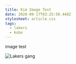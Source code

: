 ```yaml
---
title: Kim Image Test
date: 2020-09-17T03:25:50.448Z
stylesheet: article.css
tags:
  - lakers
  - kobe
---
```

image test

![Lakers gang](/img/uploads/lakers.png)
